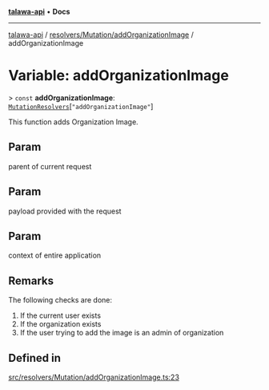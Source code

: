 [**talawa-api**](../../../../README.md) • **Docs**

***

[talawa-api](../../../../modules.md) / [resolvers/Mutation/addOrganizationImage](../README.md) / addOrganizationImage

# Variable: addOrganizationImage

\> `const` **addOrganizationImage**: [`MutationResolvers`](../../../../types/generatedGraphQLTypes/type-aliases/MutationResolvers.md)\[`"addOrganizationImage"`\]

This function adds Organization Image.

## Param

parent of current request

## Param

payload provided with the request

## Param

context of entire application

## Remarks

The following checks are done:
1. If the current user exists
2. If the organization exists
3. If the user trying to add the image is an admin of organization

## Defined in

[src/resolvers/Mutation/addOrganizationImage.ts:23](https://github.com/PalisadoesFoundation/talawa-api/blob/d0c167bb942c4778fba221c2cdd27665fc7dbf61/src/resolvers/Mutation/addOrganizationImage.ts#L23)
